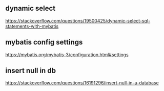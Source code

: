 ## dynamic select

https://stackoverflow.com/questions/19500425/dynamic-select-sql-statements-with-mybatis

## mybatis config settings

https://mybatis.org/mybatis-3/configuration.html#settings

## insert null in db

https://stackoverflow.com/questions/16191296/insert-null-in-a-database

<settings>
        <setting name="jdbcTypeForNull" value="NULL" />
</settings>

